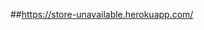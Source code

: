 ##https://store-unavailable.herokuapp.com/
<!-- hot fix
      [x] chi tiết sản phẩm
      [x] like useEffect
      [x] state admin
      [x] adminUI
      [x] refund stripe
      [x] xác nhận đã thanh toán
      [x] tìm kiếm loại sản phẩm
      [x] In hóa đơn
      [x] adminRole
      [x] Validation form
      [x] thống kê
      [x] color
      [x] loading
      [x] tương tác like sản phầm
      [x] sđt đơn hàng
      [x] sđt (chọn nhiều địa chỉ)
      [x] thông báo đơn hàng (user)
      [x] hủy voucher
      [x] order detail discount
      [x] chấp nhận trạng thái đơn hàng (shipper)
      [x] kiểm tra giá trị input của variants
      [x] vnpay, momo
      [x] qty in stock
      [x] load sales
      [x] giao diện sales, sales product vertical
      [x] face authen ui
 -->
<!--       ==========Main features===========
      [x] Momo
      [x] đổi mật khẩu
      [x] lock user
      [x] chọn size, màu sản phẩm
      [x] tồn kho
      [x] khuyễn mãi
      [x] xác nhận đơn hàng
      [x] xác nhận bình luận
      [x] hiển thị thông báo
      [x] đăng nhập gmail
      [x] like sản phẩm
      [x] hủy đơn hàng momo - hoàn tiền momo
      [x] thống kê
            - doanh số theo d/m/y
      [x] chọn địa chỉ
      [x] vnpay
      [] blog
      [] paypal

      [x] user export excel
      [x] slider (img, caption, heading, desc, createAt)
      [x] partner (name, img, createAt)
      [x] discount (img, title, caption, createAt)
      [x~] fb chatbot //PAGE_ID=437632991777696 APP_ID=909918376677562
      [x] lượt xem sản phẩm (view count)
      [x] thông báo người dùng trạng thái đơn hàng
      [x] giao hàng
      [x] voucher (name, code, feature, value, exspire, createAt)
      [x] voucher giảm giá
      [x] admin reddot thông báo có đơn, member, comment mới
      [x] size, color từng sản phẩm (chi tiết)
      [x] hiện variants ra chi tiết sản phẩm
      [x] sản phẩm yêu thích
      [] ~doanh thu (ref thầy Đệ)
      [] ~điểm danh nhận voucher
      [] ~games (maybe)


 -->